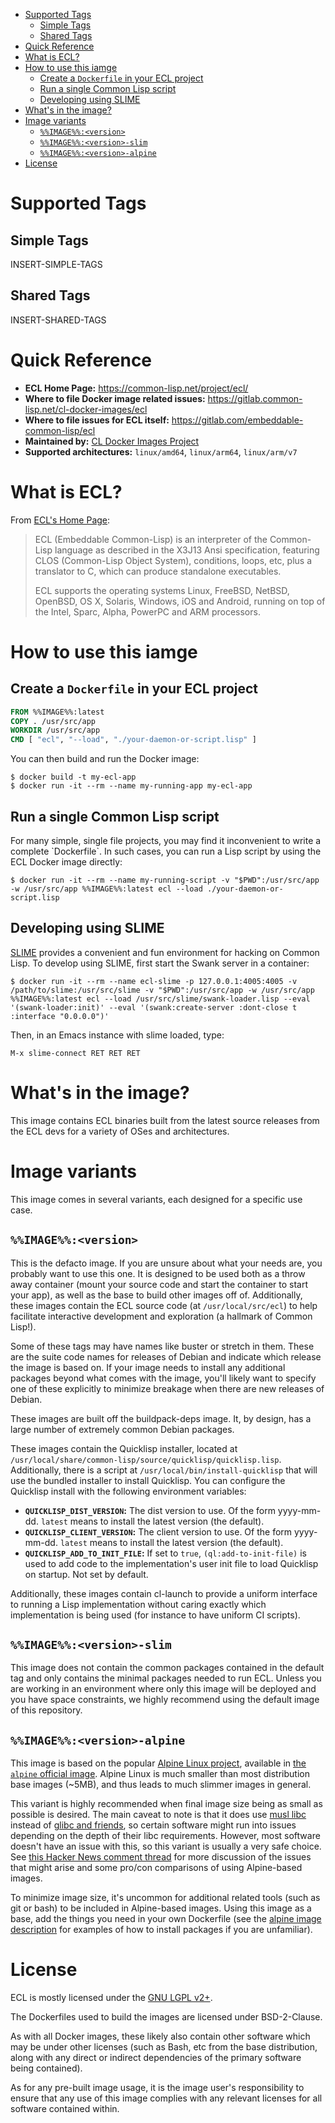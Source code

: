 - [Supported Tags](#orgffed395)
  - [Simple Tags](#org2ceb780)
  - [Shared Tags](#org1c4ec0e)
- [Quick Reference](#org32634a8)
- [What is ECL?](#orgbc64984)
- [How to use this iamge](#orgb007854)
  - [Create a `Dockerfile` in your ECL project](#orge2f33f2)
  - [Run a single Common Lisp script](#orge734cfb)
  - [Developing using SLIME](#orge038428)
- [What's in the image?](#org27c402b)
- [Image variants](#orgf8e0474)
  - [`%%IMAGE%%:<version>`](#org4e3eecf)
  - [`%%IMAGE%%:<version>-slim`](#orgf8f5c45)
  - [`%%IMAGE%%:<version>-alpine`](#org52b0192)
- [License](#orgb53c9a0)



<a id="orgffed395"></a>

# Supported Tags


<a id="org2ceb780"></a>

## Simple Tags

INSERT-SIMPLE-TAGS


<a id="org1c4ec0e"></a>

## Shared Tags

INSERT-SHARED-TAGS


<a id="org32634a8"></a>

# Quick Reference

-   **ECL Home Page:** <https://common-lisp.net/project/ecl/>
-   **Where to file Docker image related issues:** <https://gitlab.common-lisp.net/cl-docker-images/ecl>
-   **Where to file issues for ECL itself:** <https://gitlab.com/embeddable-common-lisp/ecl>
-   **Maintained by:** [CL Docker Images Project](https://common-lisp.net/project/cl-docker-images)
-   **Supported architectures:** `linux/amd64`, `linux/arm64`, `linux/arm/v7`


<a id="orgbc64984"></a>

# What is ECL?

From [ECL's Home Page](https://common-lisp.net/project/ecl/main.html):

> ECL (Embeddable Common-Lisp) is an interpreter of the Common-Lisp language as described in the X3J13 Ansi specification, featuring CLOS (Common-Lisp Object System), conditions, loops, etc, plus a translator to C, which can produce standalone executables.
> 
> ECL supports the operating systems Linux, FreeBSD, NetBSD, OpenBSD, OS X, Solaris, Windows, iOS and Android, running on top of the Intel, Sparc, Alpha, PowerPC and ARM processors.


<a id="orgb007854"></a>

# How to use this iamge


<a id="orge2f33f2"></a>

## Create a `Dockerfile` in your ECL project

```dockerfile
FROM %%IMAGE%%:latest
COPY . /usr/src/app
WORKDIR /usr/src/app
CMD [ "ecl", "--load", "./your-daemon-or-script.lisp" ]
```

You can then build and run the Docker image:

```console
$ docker build -t my-ecl-app
$ docker run -it --rm --name my-running-app my-ecl-app
```


<a id="orge734cfb"></a>

## Run a single Common Lisp script

For many simple, single file projects, you may find it inconvenient to write a complete \`Dockerfile\`. In such cases, you can run a Lisp script by using the ECL Docker image directly:

```console
$ docker run -it --rm --name my-running-script -v "$PWD":/usr/src/app -w /usr/src/app %%IMAGE%%:latest ecl --load ./your-daemon-or-script.lisp
```


<a id="orge038428"></a>

## Developing using SLIME

[SLIME](https://common-lisp.net/project/slime/) provides a convenient and fun environment for hacking on Common Lisp. To develop using SLIME, first start the Swank server in a container:

```console
$ docker run -it --rm --name ecl-slime -p 127.0.0.1:4005:4005 -v /path/to/slime:/usr/src/slime -v "$PWD":/usr/src/app -w /usr/src/app %%IMAGE%%:latest ecl --load /usr/src/slime/swank-loader.lisp --eval '(swank-loader:init)' --eval '(swank:create-server :dont-close t :interface "0.0.0.0")'
```

Then, in an Emacs instance with slime loaded, type:

```emacs
M-x slime-connect RET RET RET
```


<a id="org27c402b"></a>

# What's in the image?

This image contains ECL binaries built from the latest source releases from the ECL devs for a variety of OSes and architectures.


<a id="orgf8e0474"></a>

# Image variants

This image comes in several variants, each designed for a specific use case.


<a id="org4e3eecf"></a>

## `%%IMAGE%%:<version>`

This is the defacto image. If you are unsure about what your needs are, you probably want to use this one. It is designed to be used both as a throw away container (mount your source code and start the container to start your app), as well as the base to build other images off of. Additionally, these images contain the ECL source code (at `/usr/local/src/ecl`) to help facilitate interactive development and exploration (a hallmark of Common Lisp!).

Some of these tags may have names like buster or stretch in them. These are the suite code names for releases of Debian and indicate which release the image is based on. If your image needs to install any additional packages beyond what comes with the image, you'll likely want to specify one of these explicitly to minimize breakage when there are new releases of Debian.

These images are built off the buildpack-deps image. It, by design, has a large number of extremely common Debian packages.

These images contain the Quicklisp installer, located at `/usr/local/share/common-lisp/source/quicklisp/quicklisp.lisp`. Additionally, there is a script at `/usr/local/bin/install-quicklisp` that will use the bundled installer to install Quicklisp. You can configure the Quicklisp install with the following environment variables:

-   **`QUICKLISP_DIST_VERSION`:** The dist version to use. Of the form yyyy-mm-dd. `latest` means to install the latest version (the default).
-   **`QUICKLISP_CLIENT_VERSION`:** The client version to use. Of the form yyyy-mm-dd. `latest` means to install the latest version (the default).
-   **`QUICKLISP_ADD_TO_INIT_FILE`:** If set to `true`, `(ql:add-to-init-file)` is used to add code to the implementation's user init file to load Quicklisp on startup. Not set by default.

Additionally, these images contain cl-launch to provide a uniform interface to running a Lisp implementation without caring exactly which implementation is being used (for instance to have uniform CI scripts).


<a id="orgf8f5c45"></a>

## `%%IMAGE%%:<version>-slim`

This image does not contain the common packages contained in the default tag and only contains the minimal packages needed to run ECL. Unless you are working in an environment where only this image will be deployed and you have space constraints, we highly recommend using the default image of this repository.


<a id="org52b0192"></a>

## `%%IMAGE%%:<version>-alpine`

This image is based on the popular [Alpine Linux project](https://alpinelinux.org/), available in [the `alpine` official image](https://hub.docker.com/_/alpine). Alpine Linux is much smaller than most distribution base images (~5MB), and thus leads to much slimmer images in general.

This variant is highly recommended when final image size being as small as possible is desired. The main caveat to note is that it does use [musl libc](https://musl.libc.org/) instead of [glibc and friends](https://www.etalabs.net/compare_libcs.html), so certain software might run into issues depending on the depth of their libc requirements. However, most software doesn't have an issue with this, so this variant is usually a very safe choice. See [this Hacker News comment thread](https://news.ycombinator.com/item?id=10782897) for more discussion of the issues that might arise and some pro/con comparisons of using Alpine-based images.

To minimize image size, it's uncommon for additional related tools (such as git or bash) to be included in Alpine-based images. Using this image as a base, add the things you need in your own Dockerfile (see the [alpine image description](https://hub.docker.com/_/alpine/) for examples of how to install packages if you are unfamiliar).


<a id="orgb53c9a0"></a>

# License

ECL is mostly licensed under the [GNU LGPL v2+](https://opensource.org/licenses/LGPL-2.0).

The Dockerfiles used to build the images are licensed under BSD-2-Clause.

As with all Docker images, these likely also contain other software which may be under other licenses (such as Bash, etc from the base distribution, along with any direct or indirect dependencies of the primary software being contained).

As for any pre-built image usage, it is the image user's responsibility to ensure that any use of this image complies with any relevant licenses for all software contained within.
